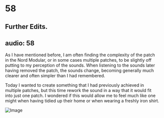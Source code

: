 # 58
## Further Edits.
audio: 58
---


As I have mentioned before, I am often finding the complexity of the patch in the Nord Modular, or in some cases multiple patches, to be slightly off putting to my perception of the sounds. When listening to the sounds later having removed the patch, the sounds change, becoming generally much clearer and often simpler than I had remembered.  

Today I wanted to create something that I had previously achieved in multiple patches, but this time rework the sound in a way that it would fit into just one patch. I wondered if this would allow me to feel much like one might when having tidied up their home or when wearing a freshly iron shirt.

![Image](/assets/img/Snd-58.jpg)